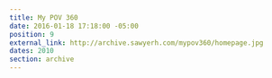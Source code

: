 ```yaml
---
title: My POV 360
date: 2016-01-18 17:18:00 -05:00
position: 9
external_link: http://archive.sawyerh.com/mypov360/homepage.jpg
dates: 2010
section: archive
---
```


